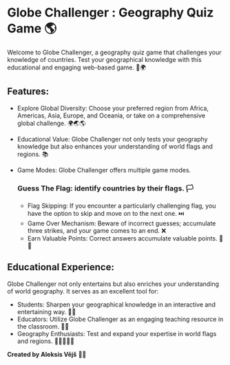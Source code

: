 # Globe Challenger : Geography Quiz Game 🌎

Welcome to Globe Challenger, a geography quiz game that challenges your knowledge of countries. Test your geographical knowledge with this educational and engaging web-based game. 🧠🌍

## Features:

- Explore Global Diversity: Choose your preferred region from Africa, Americas, Asia, Europe, and Oceania, or take on a comprehensive global challenge. 🌍🌏🌎

- Educational Value: Globe Challenger not only tests your geography knowledge but also enhances your understanding of world flags and regions. 📚
  
- Game Modes: Globe Challenger offers multiple game modes.
  ### Guess The Flag: identify countries by their flags. 🏳️
  - Flag Skipping: If you encounter a particularly challenging flag, you have the option to skip and move on to the next one. ⏭️
  - Game Over Mechanism: Beware of incorrect guesses; accumulate three strikes, and your game comes to an end. ❌
  - Earn Valuable Points: Correct answers accumulate valuable points. 🎯💯

## Educational Experience:
Globe Challenger not only entertains but also enriches your understanding of world geography. It serves as an excellent tool for:

- Students: Sharpen your geographical knowledge in an interactive and entertaining way. 👨‍🎓
- Educators: Utilize Globe Challenger as an engaging teaching resource in the classroom. 👩‍🏫
- Geography Enthusiasts: Test and expand your expertise in world flags and regions. 👩🏻‍🤝‍🧑🏻

**Created by Aleksis Vējš** 👨‍💻


